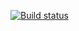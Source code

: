 [![Build status](https://travis-ci.org/Karamax/travis-lab.svg?master)](https://travis-ci.org/Karamax)
